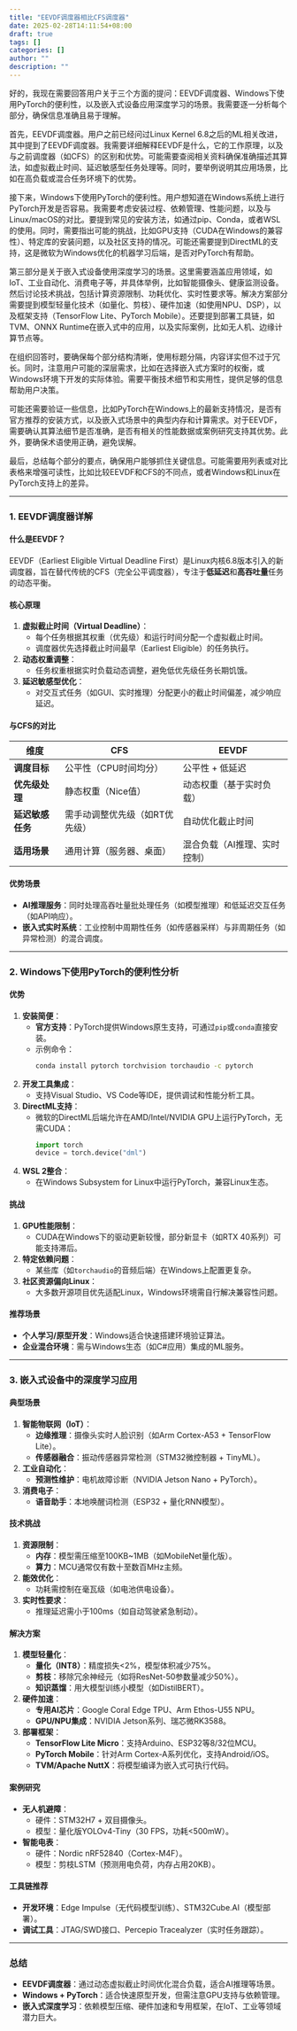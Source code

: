```yaml
---
title: "EEVDF调度器相比CFS调度器"
date: 2025-02-28T14:11:54+08:00
draft: true
tags: []
categories: []
author: ""
description: ""
--- 
```


好的，我现在需要回答用户关于三个方面的提问：EEVDF调度器、Windows下使用PyTorch的便利性，以及嵌入式设备应用深度学习的场景。我需要逐一分析每个部分，确保信息准确且易于理解。

首先，EEVDF调度器。用户之前已经问过Linux Kernel 6.8之后的ML相关改进，其中提到了EEVDF调度器。我需要详细解释EEVDF是什么，它的工作原理，以及与之前调度器（如CFS）的区别和优势。可能需要查阅相关资料确保准确描述其算法，如虚拟截止时间、延迟敏感型任务处理等。同时，要举例说明其应用场景，比如在高负载或混合任务环境下的优势。

接下来，Windows下使用PyTorch的便利性。用户想知道在Windows系统上进行PyTorch开发是否容易。我需要考虑安装过程、依赖管理、性能问题，以及与Linux/macOS的对比。要提到常见的安装方法，如通过pip、Conda，或者WSL的使用。同时，需要指出可能的挑战，比如GPU支持（CUDA在Windows的兼容性）、特定库的安装问题，以及社区支持的情况。可能还需要提到DirectML的支持，这是微软为Windows优化的机器学习后端，是否对PyTorch有帮助。

第三部分是关于嵌入式设备使用深度学习的场景。这里需要涵盖应用领域，如IoT、工业自动化、消费电子等，并具体举例，比如智能摄像头、健康监测设备。然后讨论技术挑战，包括计算资源限制、功耗优化、实时性要求等。解决方案部分需要提到模型轻量化技术（如量化、剪枝）、硬件加速（如使用NPU、DSP），以及框架支持（TensorFlow Lite、PyTorch Mobile）。还要提到部署工具链，如TVM、ONNX Runtime在嵌入式中的应用，以及实际案例，比如无人机、边缘计算节点等。

在组织回答时，要确保每个部分结构清晰，使用标题分隔，内容详实但不过于冗长。同时，注意用户可能的深层需求，比如在选择嵌入式方案时的权衡，或Windows环境下开发的实际体验。需要平衡技术细节和实用性，提供足够的信息帮助用户决策。

可能还需要验证一些信息，比如PyTorch在Windows上的最新支持情况，是否有官方推荐的安装方式，以及嵌入式场景中的典型内存和计算需求。对于EEVDF，需要确认其算法细节是否准确，是否有相关的性能数据或案例研究支持其优势。此外，要确保术语使用正确，避免误解。

最后，总结每个部分的要点，确保用户能够抓住关键信息。可能需要用列表或对比表格来增强可读性，比如比较EEVDF和CFS的不同点，或者Windows和Linux在PyTorch支持上的差异。




---

### **1. EEVDF调度器详解**

#### **什么是EEVDF？**
EEVDF（Earliest Eligible Virtual Deadline First）是Linux内核6.8版本引入的新调度器，旨在替代传统的CFS（完全公平调度器），专注于**低延迟**和**高吞吐量**任务的动态平衡。

#### **核心原理**
1. **虚拟截止时间（Virtual Deadline）**：
   - 每个任务根据其权重（优先级）和运行时间分配一个虚拟截止时间。
   - 调度器优先选择截止时间最早（Earliest Eligible）的任务执行。
2. **动态权重调整**：
   - 任务权重根据实时负载动态调整，避免低优先级任务长期饥饿。
3. **延迟敏感型优化**：
   - 对交互式任务（如GUI、实时推理）分配更小的截止时间偏差，减少响应延迟。

#### **与CFS的对比**
| **维度**         | **CFS**                          | **EEVDF**                        |
|-------------------|----------------------------------|----------------------------------|
| **调度目标**      | 公平性（CPU时间均分）           | 公平性 + 低延迟                  |
| **优先级处理**    | 静态权重（Nice值）               | 动态权重（基于实时负载）          |
| **延迟敏感任务**  | 需手动调整优先级（如RT优先级）   | 自动优化截止时间                  |
| **适用场景**      | 通用计算（服务器、桌面）         | 混合负载（AI推理、实时控制）      |

#### **优势场景**
- **AI推理服务**：同时处理高吞吐量批处理任务（如模型推理）和低延迟交互任务（如API响应）。
- **嵌入式实时系统**：工业控制中周期性任务（如传感器采样）与非周期任务（如异常检测）的混合调度。

---

### **2. Windows下使用PyTorch的便利性分析**

#### **优势**
1. **安装简便**：
   - **官方支持**：PyTorch提供Windows原生支持，可通过`pip`或`conda`直接安装。
   - 示例命令：
     ```bash
     conda install pytorch torchvision torchaudio -c pytorch
     ```
2. **开发工具集成**：
   - 支持Visual Studio、VS Code等IDE，提供调试和性能分析工具。
3. **DirectML支持**：
   - 微软的DirectML后端允许在AMD/Intel/NVIDIA GPU上运行PyTorch，无需CUDA：
     ```python
     import torch
     device = torch.device("dml")
     ```
4. **WSL 2整合**：
   - 在Windows Subsystem for Linux中运行PyTorch，兼容Linux生态。

#### **挑战**
1. **GPU性能限制**：
   - CUDA在Windows下的驱动更新较慢，部分新显卡（如RTX 40系列）可能支持滞后。
2. **特定依赖问题**：
   - 某些库（如`torchaudio`的音频后端）在Windows上配置更复杂。
3. **社区资源偏向Linux**：
   - 大多数开源项目优先适配Linux，Windows环境需自行解决兼容性问题。

#### **推荐场景**
- **个人学习/原型开发**：Windows适合快速搭建环境验证算法。
- **企业混合环境**：需与Windows生态（如C#应用）集成的ML服务。

---

### **3. 嵌入式设备中的深度学习应用**

#### **典型场景**
1. **智能物联网（IoT）**：
   - **边缘推理**：摄像头实时人脸识别（如Arm Cortex-A53 + TensorFlow Lite）。
   - **传感器融合**：振动传感器异常检测（STM32微控制器 + TinyML）。
2. **工业自动化**：
   - **预测性维护**：电机故障诊断（NVIDIA Jetson Nano + PyTorch）。
3. **消费电子**：
   - **语音助手**：本地唤醒词检测（ESP32 + 量化RNN模型）。

#### **技术挑战**
1. **资源限制**：
   - **内存**：模型需压缩至100KB~1MB（如MobileNet量化版）。
   - **算力**：MCU通常仅有数十至数百MHz主频。
2. **能效优化**：
   - 功耗需控制在毫瓦级（如电池供电设备）。
3. **实时性要求**：
   - 推理延迟需小于100ms（如自动驾驶紧急制动）。

#### **解决方案**
1. **模型轻量化**：
   - **量化（INT8）**：精度损失<2%，模型体积减少75%。
   - **剪枝**：移除冗余神经元（如将ResNet-50参数量减少50%）。
   - **知识蒸馏**：用大模型训练小模型（如DistilBERT）。
2. **硬件加速**：
   - **专用AI芯片**：Google Coral Edge TPU、Arm Ethos-U55 NPU。
   - **GPU/NPU集成**：NVIDIA Jetson系列、瑞芯微RK3588。
3. **部署框架**：
   - **TensorFlow Lite Micro**：支持Arduino、ESP32等8/32位MCU。
   - **PyTorch Mobile**：针对Arm Cortex-A系列优化，支持Android/iOS。
   - **TVM/Apache NuttX**：将模型编译为嵌入式可执行代码。

#### **案例研究**
- **无人机避障**：
  - 硬件：STM32H7 + 双目摄像头。
  - 模型：量化版YOLOv4-Tiny（30 FPS，功耗<500mW）。
- **智能电表**：
  - 硬件：Nordic nRF52840（Cortex-M4F）。
  - 模型：剪枝LSTM（预测用电负荷，内存占用20KB）。

#### **工具链推荐**
- **开发环境**：Edge Impulse（无代码模型训练）、STM32Cube.AI（模型部署）。
- **调试工具**：JTAG/SWD接口、Percepio Tracealyzer（实时任务跟踪）。

---

### **总结**
- **EEVDF调度器**：通过动态虚拟截止时间优化混合负载，适合AI推理等场景。
- **Windows + PyTorch**：适合快速原型开发，但需注意GPU支持与依赖管理。
- **嵌入式深度学习**：依赖模型压缩、硬件加速和专用框架，在IoT、工业等领域潜力巨大。
